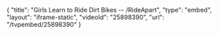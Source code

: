 {
    "title": "Girls Learn to Ride Dirt Bikes -- \/RideApart",
    "type": "embed",
    "layout": "iframe-static",
    "videoId": "25898390",
    "url": "\/tvpembed\/25898390"
}
